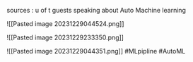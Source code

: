 sources : u of t guests speaking about Auto Machine learning 

![[Pasted image 20231229044524.png]]

![[Pasted image 20231229233350.png]]


![[Pasted image 20231229044351.png]]
#MLpipline 
#AutoML
